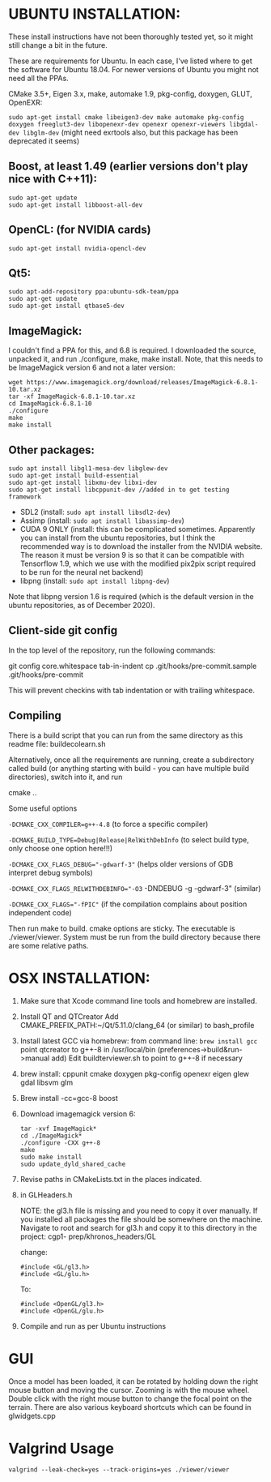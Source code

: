 
# UBUNTU INSTALLATION:

These install instructions have not been thoroughly tested yet, so it might still change a bit in the future.

These are requirements for Ubuntu. In each case, I've listed where to get the software 
for Ubuntu 18.04. For newer versions of Ubuntu you might not need all the PPAs.

CMake 3.5+, Eigen 3.x, make, automake 1.9, pkg-config, doxygen, GLUT, OpenEXR:

`sudo apt-get install cmake libeigen3-dev make automake pkg-config doxygen freeglut3-dev libopenexr-dev openexr openexr-viewers libgdal-dev libglm-dev`
(might need exrtools also, but this package has been deprecated it seems)

## Boost, at least 1.49 (earlier versions don't play nice with C++11):

```
sudo apt-get update
sudo apt-get install libboost-all-dev
```

## OpenCL: (for NVIDIA cards)

`sudo apt-get install nvidia-opencl-dev`

## Qt5:

```
sudo apt-add-repository ppa:ubuntu-sdk-team/ppa
sudo apt-get update
sudo apt-get install qtbase5-dev
```

## ImageMagick:

I couldn't find a PPA for this, and 6.8 is required. I downloaded the source,
unpacked it, and run ./configure, make, make install. Note, that this needs to be ImageMagick version 6 and not a later version:

```
wget https://www.imagemagick.org/download/releases/ImageMagick-6.8.1-10.tar.xz
tar -xf ImageMagick-6.8.1-10.tar.xz
cd ImageMagick-6.8.1-10
./configure
make
make install
```

## Other packages:

```
sudo apt install libgl1-mesa-dev libglew-dev
sudo apt-get install build-essential
sudo apt-get install libxmu-dev libxi-dev
sudo apt-get install libcppunit-dev //added in to get testing framework
```

+ SDL2		(install: `sudo apt install libsdl2-dev`)
+ Assimp	(install: `sudo apt install libassimp-dev`)
+ CUDA 9 ONLY	(install: this can be complicated sometimes. Apparently you can install from the ubuntu repositories, but I think the recommended way is to download the installer from the NVIDIA website. The reason it must be version 9 is so that it can be compatible with Tensorflow 1.9, which we use with the modified pix2pix script required to be run for the neural net backend)
+ libpng 	(install: `sudo apt install libpng-dev`)

Note that libpng version 1.6 is required (which is the default version in the ubuntu repositories, as of December 2020).

Client-side git config
----------------------
In the top level of the repository, run the following commands:

git config core.whitespace tab-in-indent
cp .git/hooks/pre-commit.sample .git/hooks/pre-commit

This will prevent checkins with tab indentation or with trailing whitespace.


Compiling
---------

There is a build script that you can run from the same directory as this readme file: buildecolearn.sh

Alternatively, once all the requirements are running, create a subdirectory called build (or
anything starting with build - you can have multiple build directories), switch
into it, and run

cmake <options> ..

Some useful options

`-DCMAKE_CXX_COMPILER=g++-4.8`          (to force a specific compiler)

`-DCMAKE_BUILD_TYPE=Debug|Release|RelWithDebInfo`  (to select build type, only choose one option here!!!)

`-DCMAKE_CXX_FLAGS_DEBUG="-gdwarf-3"`   (helps older versions of GDB interpret debug symbols)

`-DCMAKE_CXX_FLAGS_RELWITHDEBINFO="-O3` -DNDEBUG -g -gdwarf-3" (similar)

`-DCMAKE_CXX_FLAGS="-fPIC"` (if the compilation complains about position independent code)


Then run make to build. cmake options are sticky. The executable is ./viewer/viewer. System must be run from the build directory because there are some relative paths.

# OSX INSTALLATION:

1. Make sure that Xcode command line tools  and homebrew are installed.
2. Install QT and QTCreator
	Add CMAKE_PREFIX_PATH:~/Qt/5.11.0/clang_64 (or similar) to bash_profile
3. Install latest GCC via homebrew:
		from command line: `brew install gcc`
		point qtcreator to g++-8 in /usr/local/bin (preferences->build&run->manual add)
		Edit buildterviewer.sh to point to g++-8 if necessary
4. brew install: cppunit cmake doxygen pkg-config openexr eigen glew gdal libsvm glm
5. Brew install -cc=gcc-8 boost

6. 
	Download imagemagick version 6:
	```
	tar -xvf ImageMagick*
	cd ./ImageMagick*
	./configure -CXX g++-8
	make
	sudo make install
	sudo update_dyld_shared_cache
	```

7. Revise paths in CMakeLists.txt in the places indicated.

8. in GLHeaders.h

	NOTE: the gl3.h file is missing and you need to copy it over manually. If you installed all packages the file should be 	somewhere on the machine. Navigate to root and search for gl3.h and copy it to this directory in the project: cgp1-	prep/khronos_headers/GL

	change:
	```
	#include <GL/gl3.h> 
	#include <GL/glu.h> 
	```

	To: 
	```
	#include <OpenGL/gl3.h> 
	#include <OpenGL/glu.h> 
	```
9. Compile and run as per Ubuntu instructions


# GUI

Once a model has been loaded, it can be rotated by holding down the right mouse button and moving the cursor. Zooming is with the mouse wheel. Double click with the right mouse button to change the focal point on the terrain. There are also various keyboard shortcuts which can be found in glwidgets.cpp

# Valgrind Usage

`valgrind --leak-check=yes --track-origins=yes ./viewer/viewer`



